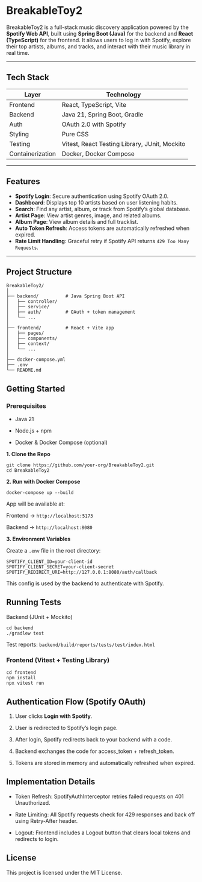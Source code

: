 # BreakableToy2 

BreakableToy2 is a full-stack music discovery application powered by the **Spotify Web API**, built using **Spring Boot (Java)** for the backend and **React (TypeScript)** for the frontend. It allows users to log in with Spotify, explore their top artists, albums, and tracks, and interact with their music library in real time.

---

##  Tech Stack

| Layer      | Technology                        |
|------------|------------------------------------|
| Frontend   | React, TypeScript, Vite            |
| Backend    | Java 21, Spring Boot, Gradle       |
| Auth       | OAuth 2.0 with Spotify             |
| Styling    | Pure CSS                           |
| Testing    | Vitest, React Testing Library, JUnit, Mockito |
| Containerization | Docker, Docker Compose      |

---

##  Features

- **Spotify Login**: Secure authentication using Spotify OAuth 2.0.
- **Dashboard**: Displays top 10 artists based on user listening habits.
- **Search**: Find any artist, album, or track from Spotify’s global database.
- **Artist Page**: View artist genres, image, and related albums.
- **Album Page**: View album details and full tracklist.
- **Auto Token Refresh**: Access tokens are automatically refreshed when expired.
- **Rate Limit Handling**: Graceful retry if Spotify API returns `429 Too Many Requests`.

---

##  Project Structure

```plaintext
BreakableToy2/
│
├── backend/          # Java Spring Boot API
│   ├── controller/
│   ├── service/
│   ├── auth/         # OAuth + token management
│   └── ...
│
├── frontend/         # React + Vite app
│   ├── pages/
│   ├── components/
│   ├── context/
│   └── ...
│
├── docker-compose.yml
├── .env
└── README.md
```

## Getting Started
### Prerequisites
- Java 21

- Node.js + npm

- Docker & Docker Compose (optional)


**1. Clone the Repo**
```
git clone https://github.com/your-org/BreakableToy2.git
cd BreakableToy2
```

**2. Run with Docker Compose**

```
docker-compose up --build
```
App will be available at:

Frontend → `http://localhost:5173`

Backend → `http://localhost:8080`

**3. Environment Variables**

Create a `.env` file in the root directory:
```
SPOTIFY_CLIENT_ID=your-client-id
SPOTIFY_CLIENT_SECRET=your-client-secret
SPOTIFY_REDIRECT_URI=http://127.0.0.1:8080/auth/callback
```
This config is used by the backend to authenticate with Spotify.

## Running Tests
Backend (JUnit + Mockito)
```
cd backend
./gradlew test
```
Test reports: `backend/build/reports/tests/test/index.html`

### Frontend (Vitest + Testing Library)
```
cd frontend
npm install
npx vitest run
```
## Authentication Flow (Spotify OAuth)
1. User clicks **Login with Spotify**.

2. User is redirected to Spotify’s login page.

3. After login, Spotify redirects back to your backend with a code.

4. Backend exchanges the code for access_token + refresh_token.

5. Tokens are stored in memory and automatically refreshed when expired.

## Implementation Details
- Token Refresh: SpotifyAuthInterceptor retries failed requests on 401 Unauthorized.

- Rate Limiting: All Spotify requests check for 429 responses and back off using Retry-After header.

- Logout: Frontend includes a Logout button that clears local tokens and redirects to login.

## License
This project is licensed under the MIT License.